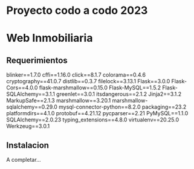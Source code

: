 # Proyecto codo a codo 2023

# Web Inmobiliaria

## Requerimientos

blinker==1.7.0
cffi==1.16.0
click==8.1.7
colorama==0.4.6
cryptography==41.0.7
distlib==0.3.7
filelock==3.13.1
Flask==3.0.0
Flask-Cors==4.0.0
flask-marshmallow==0.15.0
Flask-MySQL==1.5.2
Flask-SQLAlchemy==3.1.1
greenlet==3.0.1
itsdangerous==2.1.2
Jinja2==3.1.2
MarkupSafe==2.1.3
marshmallow==3.20.1
marshmallow-sqlalchemy==0.29.0
mysql-connector-python==8.2.0
packaging==23.2
platformdirs==4.1.0
protobuf==4.21.12
pycparser==2.21
PyMySQL==1.1.0
SQLAlchemy==2.0.23
typing_extensions==4.8.0
virtualenv==20.25.0
Werkzeug==3.0.1

## Instalacion 

A completar...